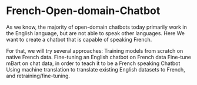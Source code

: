 # French-Open-domain-Chatbot

As we know, the majority of open-domain chatbots today primarily work in the English language, but are not able to speak other languages. 
Here We want to create a chatbot that is capable of speaking French. 

For that, we will try several approaches:
Training models from scratch on native French data.
Fine-tuning an English chatbot on French data
Fine-tune mBart on chat data, in order to teach it to be a French speaking Chatbot
Using machine translation to translate existing English datasets to French, and retraining/fine-tuning.

